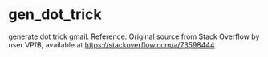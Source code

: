 # gen_dot_trick
generate dot trick gmail.
Reference: Original source from Stack Overflow by user VPfB, available at https://stackoverflow.com/a/73598444
